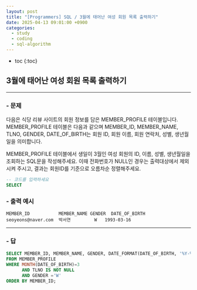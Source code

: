 ```yaml
---
layout: post
title: "[Programmers] SQL / 3월에 태어난 여성 회원 목록 출력하기"
date: 2025-04-13 09:01:00 +0900
categories: 
  - study
  - coding
  - sql-algorithm
---
```


* toc
{:toc}

## 3월에 태어난 여성 회원 목록 출력하기

---

### - 문제

다음은 식당 리뷰 사이트의 회원 정보를 담은 MEMBER_PROFILE 테이블입니다. MEMBER_PROFILE 테이블은 다음과 같으며 MEMBER_ID, MEMBER_NAME, TLNO, GENDER, DATE_OF_BIRTH는 회원 ID, 회원 이름, 회원 연락처, 성별, 생년월일을 의미합니다.

MEMBER_PROFILE 테이블에서 생일이 3월인 여성 회원의 ID, 이름, 성별, 생년월일을 조회하는 SQL문을 작성해주세요. 이때 전화번호가 NULL인 경우는 출력대상에서 제외시켜 주시고, 결과는 회원ID를 기준으로 오름차순 정렬해주세요.

```sql
-- 코드를 입력하세요
SELECT
```

### - 출력 예시

```
MEMBER_ID	        MEMBER_NAME	GENDER	DATE_OF_BIRTH
seoyeons@naver.com	박서연	        W	1993-03-16
```

<!-- >  -->

---

### - 답

```sql
SELECT MEMBER_ID, MEMBER_NAME, GENDER, DATE_FORMAT(DATE_OF_BIRTH, '%Y-%m-%d') AS DATE_OF_BIRTH
FROM MEMBER_PROFILE
WHERE MONTH(DATE_OF_BIRTH)=3
      AND TLNO IS NOT NULL
      AND GENDER ='W'
ORDER BY MEMBER_ID;
```

<!--  -->
